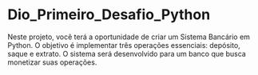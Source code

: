 # Dio_Primeiro_Desafio_Python

Neste projeto, você terá a oportunidade de criar um Sistema Bancário em Python. 
O objetivo é implementar três operações essenciais: depósito, saque e extrato. 
O sistema será desenvolvido para um banco que busca monetizar suas operações.
